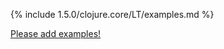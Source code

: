 {% include 1.5.0/clojure.core/LT/examples.md %}

[Please add examples!](https://github.com/arrdem/grimoire/edit/master/_includes/1.6.0/clojure.core/LT/examples.md)
